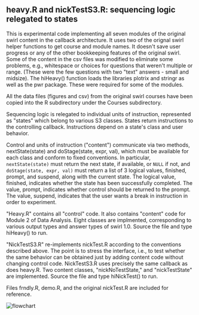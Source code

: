## heavy.R and nickTestS3.R: sequencing logic relegated to states 

This is experimental code implementing all seven modules of the original swirl content in the callback architecture. It uses two of the orignal swirl helper functions to get course and module names. It doesn't save user progress or any of the other bookkeeping features of the original swirl. Some of the content in the csv files was modified to eliminate some problems, e.g., whitespace or choices for questions that weren't multiple or range. (These were the few questions with two "text" answers  - small and midsize). The hiHeavy() function loads the libraries plotrix and stringr as well as the pwr package. These were required for some of the modules.

All the data files (figures and csv) from the original swirl courses have been copied into the R subdirectory under the Courses subdirectory.

Sequencing logic is relegated to individual units of instruction, represented as "states" which belong to various S3 classes. States return instructions to the controlling callback. Instructions depend on a state's class and user behavior.

Control and units of instruction ("content") communicate via two methods, nextState(state) and doStage(state, expr, val), which must be available for each class and conform to fixed conventions. In particular, `nextState(state)` must return the next state, if available, or `NULL` if not, and `doStage(state, expr, val)` must return a list of 3 logical values, finished, prompt, and suspend, along with the current state. The logical value, finished, indicates whether the state has been successfully completed. The value, prompt, indicates whether control should be returned to the prompt. The value, suspend, indicates that the user wants a break in instruction in order to experiment.

"Heavy.R" contains all "control" code. It also contains "content" code for Module 2 of Data Analysis. Eight classes are implmented, corresponding to various output types and answer types of swirl 1.0. Source the file and type hiHeavy() to run.

"NickTestS3.R" re-implements nickTest.R according to the conventions described above. The point is to stress the interface, i.e., to test whether the same behavior can be obtained just by adding content code without changing control code. NickTestS3.R uses precisely the same callback as does heavy.R. Two content classes, "nickNoTestState," and "nickTestState" are implemented. Source the file and type hiNickTest() to run.

Files frndly.R, demo.R, and the original nickTest.R are included for reference. 

![flowchart](flowchart.png)